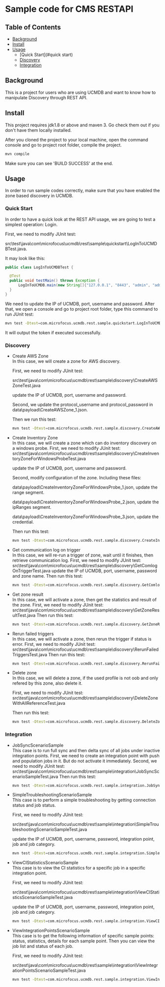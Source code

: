 # Sample code for CMS RESTAPI

## Table of Contents

- [Background](#background)
- [Install](#install)
- [Usage](#usage)
	- [Quick Start](#quick start)
	- [Discovery](#discovery)
	- [Integration](#integration)

## Background

This is a project for users who are using UCMDB and want to know how to manipulate Discovery through REST API. 



## Install

This project requires jdk1.8 or above and maven 3. Go check them out if you don't have them locally installed. 

After you cloned the project to your local machine, open the command console and go to project root folder, compile the project.

```sh
mvn compile
```

Make sure you can see 'BUILD SUCCESS' at the end.



## Usage

In order to run sample codes correctly, make sure that you have enabled the zone based discovery in UCMDB.

### Quick Start

In order to have a quick look at the REST API usage, we are going to test a simplest operation: Login. 

First, we need to modify JUnit test: 

src\test\java\com\microfocus\ucmdb\rest\sample\quickstart\LogInToUCMDBTest.java.

It may look like this:

  ```java
public class LogInToUCMDBTest {

    @Test
    public void testMain() throws Exception {
        LogInToUCMDB.main(new String[]{"127.0.0.1", "8443", "admin", "admin"});
    }
}
  ```
We need to update the IP of UCMDB, port, username and password. After that, we open a console and go to project root folder, type this command to run JUnit test:

```sh
mvn test -Dtest=com.microfocus.ucmdb.rest.sample.quickstart.LogInToUCMDBTest
```

It will output the token if executed successfully.


### Discovery
* Create AWS Zone  
    In this case, we will create a zone for AWS discovery. 

  First, we need to modify JUnit test: 

  src\test\java\com\microfocus\ucmdb\rest\sample\discovery\CreateAWSZoneTest.java

  update the IP of UCMDB, port, username and password.

  Second, we update the protocol_username and protocol_password in data\payload\CreateAWSZone_1.json.
  
  Then we run this test:
  
    ```sh
    mvn test -Dtest=com.microfocus.ucmdb.rest.sample.discovery.CreateAWSZoneTest
    ```
  
    
  
* Create Inventory Zone  
    In this case, we will create a zone which can do inventory discovery on a windows probe.
First, we need to modify JUnit test: src\test\java\com\microfocus\ucmdb\rest\sample\discovery\CreateInventoryZoneForWindowsProbeTest.java

    update the IP of UCMDB, port, username and password.

    Second, modify configuration of the zone. Including these files:

    data\payload\CreateInventoryZoneForWindowsProbe_1.json, update the range segment.

    data\payload\CreateInventoryZoneForWindowsProbe_2.json, update the ipRanges segment.
    
    data\payload\CreateInventoryZoneForWindowsProbe_3.json, update the credential.
    
    Then run this test:
    
    ```sh
    mvn test -Dtest=com.microfocus.ucmdb.rest.sample.discovery.CreateInventoryZoneForWindowsProbeTest
    ```



* Get communication log on trigger  
    In this case, we will re-run a trigger of zone, wait until it finishes, then retrieve communication log.
First, we need to modify JUnit test: 
  src\test\java\com\microfocus\ucmdb\rest\sample\discovery\GetComlogOnTriggerTest.java
  update the IP of UCMDB, port, username, password and zone name.
Then run this test:
  
    ```sh
    mvn test -Dtest=com.microfocus.ucmdb.rest.sample.discovery.GetComlogOnTriggerTest
    ```
  
  
  
* Get zone result  
    In this case, we will activate a zone, then get the statistics and result of the zone.
First, we need to modify JUnit test: 
  src\test\java\com\microfocus\ucmdb\rest\sample\discovery\GetZoneResultTest.java
  Then run this test:

    ```sh
    mvn test -Dtest=com.microfocus.ucmdb.rest.sample.discovery.GetZoneResultTest
    ```
  
  
  
* Rerun failed triggers  
    In this case, we will activate a zone, then rerun the trigger if status is error. 
First, we need to modify JUnit test: 
  src\test\java\com\microfocus\ucmdb\rest\sample\discovery\RerunFailedTriggersTest.java
  Then run this test:

    ```sh
    mvn test -Dtest=com.microfocus.ucmdb.rest.sample.discovery.RerunFailedTriggersTest
    ```
  
    
  
* Delete zone  
    In this case, we will delete a zone, if the used profile is not oob and only refered by this zone, also delete it.

  First, we need to modify JUnit test: 
  src\test\java\com\microfocus\ucmdb\rest\sample\discovery\DeleteZoneWithAllReferenceTest.java
  
  Then run this test:
  
  ```sh
  mvn test -Dtest=com.microfocus.ucmdb.rest.sample.discovery.DeleteZoneWithAllReferenceTest
  ```
  
  

### Integration
* JobSyncScenarioSample  
    This case is to run full sync and then delta sync of all jobs under inactive integration points.
    First, we need to create an integration point with push and population jobs in it. But do not activate it immediately.
    Second, we need to modify JUnit test: 
    src\test\java\com\microfocus\ucmdb\rest\sample\integration\JobSyncScenarioSampleTest.java
    Then run this test:
    
    ```sh
    mvn test -Dtest=com.microfocus.ucmdb.rest.sample.integration.JobSyncScenarioSampleTest
    ```
    
    
    
* SimpleTroubleshootingScenarioSample  
    This case is to perform a simple troubleshooting by getting connection status and job status.
    
    First, we need to modify JUnit test: 
    
    src\test\java\com\microfocus\ucmdb\rest\sample\integration\SimpleTroubleshootingScenarioSampleTest.java
    
    update the IP of UCMDB, port, username, password, integration point, job and job category. 
    
    ```sh
    mvn test -Dtest=com.microfocus.ucmdb.rest.sample.integration.SimpleTroubleshootingScenarioSampleTest
    ```
    
    
    
* ViewCIStatisticsScenarioSample  
    This case is to view the CI statistics for a specific job in a specific integration point.
    
    First, we need to modify JUnit test: 
    
    src\test\java\com\microfocus\ucmdb\rest\sample\integration\ViewCIStatisticsScenarioSampleTest.java
    
    update the IP of UCMDB, port, username, password, integration point, job and job category. 
    
    ```sh
    mvn test -Dtest=com.microfocus.ucmdb.rest.sample.integration.ViewCIStatisticsScenarioSampleTest
    ```
    
    
    
* ViewIntegrationPointsScenarioSample  
    This case is to get the following information of specific sample points: status, statistics, details for each sample point. Then you can view the job list and status of each job.
    
    First, we need to modify JUnit test: 
    
    src\test\java\com\microfocus\ucmdb\rest\sample\integration\ViewIntegrationPointsScenarioSampleTest.java
    
    ```sh
    mvn test -Dtest=com.microfocus.ucmdb.rest.sample.integration.ViewIntegrationPointsScenarioSampleTest
    ```
    
    